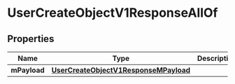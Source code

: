 

# UserCreateObjectV1ResponseAllOf


## Properties

| Name | Type | Description | Notes |
|------------ | ------------- | ------------- | -------------|
|**mPayload** | [**UserCreateObjectV1ResponseMPayload**](UserCreateObjectV1ResponseMPayload.md) |  |  |



